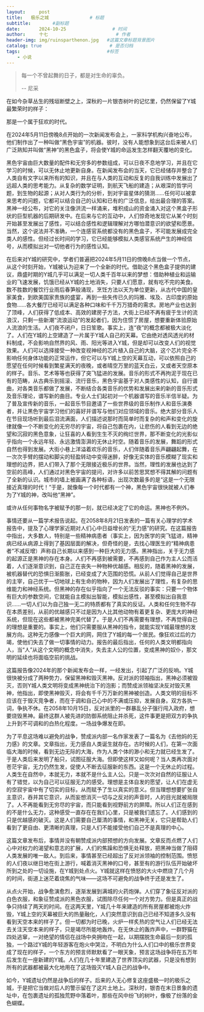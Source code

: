 ```yaml
---
layout:     post                       
title:   极乐之城               # 标题
subtitle:        #副标题
date:       2024-10-25                 # 时间
author:     十七                         # 作者
header-img: img/ruinsparthenon.jpg   #这篇文章标题背景图片
catalog: true                         # 是否归档
tags:                                #标签
    - 小说
---
```


> 每一个不曾起舞的日子，都是对生命的辜负。
>
> -- 尼采

在如今杂草丛生的残垣断壁之上，深秋的一片银杏树叶的记忆里，仍然保留了Y城最繁荣时的样子：

那是一个属于狂欢的时代。

在2024年5月11日傍晚8点开始的一次新闻发布会上，一家科学机构兴奋地公布，他们制作出了一种叫做“黑色宇宙”的机器。彼时，没有人能想象到这台后来被人们广泛熟知并叫做“黑神”的黑色盒子，将会使Y城的命运发生怎样翻天覆地的变化。

黑色宇宙由巨大数量的配件和无穷多的参数组成，可以日夜不息地学习，并且在它学习的时候，可以无休止地更新自身。在新闻发布会的当天，它已经储存并整合了人类自有文字以来所有的知识，并且在与人类的互动和反复的自我训练中发展出了远超人类的思考能力。从复杂的数学证明，到航天飞船的建造；从艰深的哲学问题，到生物的起源；从对人类行为的分析，到对宇宙星体的猜测……任何可以被拿来思考的问题，它都可以结合自己的认知和已有的广泛信息，给出最合理的答案。黑神一经公布，对它的关注像洪流一样涌来，堆积成山的资金涌入对这个黑盒子形状的巨型机器的后期研发中。在后来与它的互动中，人们惊奇地发现它从某个时刻开始甚至发展出了感性，可以结合感性和逻辑理解对方哪怕潜意识的欲望和愿景。当然，这个说法并不准确，一个连感官系统都没有的黑色盒子，不可能发展成完全类人的感性。但经过长时间的学习，它已经能够模拟人类感官系统产生的神经信号，从而模拟出对一切他者行为的感性认知。

在后来对Y城的研究中，学者们普遍把2024年5月11日的傍晚8点当做一个节点，从这个时刻开始，Y城被认为迎来了一个全新的时代。借助这个黑色盒子提供的建议，鼎盛时期的Y城几乎可以满足一切人类千百年以来的梦想：借助种植业和运输业的飞速发展，饥饿已经从Y城的土地消失，只要人们愿意，就有吃不完的美食。数不胜数的餐饮行业雨后春笋般涌现，烹饪方法以天为单位更新，从古代中国的皇家美食，到欧美国家贵族的盛宴，再到一些失传已久的玛雅、埃及、古印度的原始食物……各大餐厅已经可以满足各种口味和千千万万猎奇的需求。房地产业也达到了顶峰，人们获得了低成本、高效的建房子方法，大街上已经不再有疲于生计的流浪汉，只剩一些新潮“流浪运动”的发起者们，因为住惯了房屋，想要重新体验原始人流浪的生活。人们夜不闭户，日日笙歌。事实上，连“夜”的概念都被极大淡化了。人们在Y城的上空建造了一片属于Y城人自己的天幕。它由绝对透风透光的材料制成，不会影响自然界的风、雨、阳光等进入Y城，但是却可以改变人们的视觉效果。人们可以选择接受一种改变视神经的芯片植入自己的大脑，这个芯片完全不影响任何身体功能的正常运作，但它可以与Y城上空的天幕互动，可以依照自己的愿望在任何时候看到繁星满天的夜晚，或者晴空万里的蓝天白云，又或者天空原本的样子。音乐、艺术等等也获得了突飞猛进的发展。音乐的形式不再拘泥于现在已有的范畴，从古典乐到摇滚、流行音乐，黑色宇宙基于对人类感性的认知，自行谱曲，对各类音乐都做了发展，不断结合各类音乐的优势和发展出来的新的音乐形式及音乐理论，谱写新的曲目。专业人士们起初对一个机器谱写的音乐半信半疑。为了普及宣传新的音乐，一起音乐节目邀请了一些世界级的音乐制作人和音乐演奏者，并让黑色宇宙学习他们的喜好并谱写与他们对应领域的音乐。绝大部分音乐人在节目现场听到最后泪流满面，人们描述说那时而简单时而复杂的和声和变化的旋律就像一个不断变化的无穷尽的宇宙，将自己包裹在内，让悲伤的人看到无边的绝望和沉寂的黑色意象，让狂喜的人看到生生不灭的绚烂世界，那不断变化的光影似乎指向一个永远年轻、永远激情澎湃的无休止时空。随着音乐的发展，舞蹈的形式自然也得到发展。大街小巷上洋溢着欢乐的音乐，人们伴随着音乐声翩翩起舞，在一次次手臂的摆动和脚尖的轻盈转动中变得迷醉，好像无实体的音乐模糊了现实和理想的边界，把人们带入了那个无限接近极乐的世界。当然，理性的发展也达到了空前的高峰，人们通过对黑色宇宙的提问，对许多以前苦思冥想不得其解的问题有了全新的认识。城市的墙上被画满了各种标语，出现次数最多的是“这是一个无限接近真理的时代！”于是，就像每一个时代都有一个神，黑色宇宙很快就被人们奉为了Y城的神，改叫他“黑神”。

或许从任何事物名字被赋予的那一刻，就已经决定了它的命运。黑神也不例外。

事情还要从一篇学术报告说起。在2058年8月21日发表的一篇有关心理学的学术报告中，提及了心理学家近期对人们心中日益增长的“无力感”的研究。在这篇报告中指出，大多数人，特别是一些精神病患者（事实上，因为医学的突飞猛进，精神病已经从病源上得到了基因层面的解决，但奇怪的是，去找心理医生的“精神病患者”不减反增）声称自己长期以来感到一种巨大的无力感。黑神指出，关于无力感的起源正是黑神的存在本身。人们不再感到被需要，不再感到自己作为主人公而活着，人们逐渐意识到，自己正在丧失一种物种优越感。相反的，随着黑神的发展，被机器替代的恐惧日渐膨胀，已经变成了大范围的恐慌。从前人们觉得自己是世界的主宰，自己优于一切地球上有生命的物种，因为人们发展出了理性，有复杂的思维能力和神经系统。但黑神的存在似乎指向了一个无法反驳的事实：只要一个物体有巨大的参数空间，它就能自主模拟出智能，模拟出感性，甚至模拟出自我意识……一切人们以为自己独一无二的特质都有了真实的反证。人类和任何生物不存在本质差别，从前的优越感只不过是因为人比其他动物有着更复杂、更庞大的神经系统，但现在这些都被黑神完美代替了。于是人们不再需要有理想，不再觉得自己的理想是重要的。事实上，他们只需要服从黑神的指令，就能实现Y城最理想的发展方向。这种无力感像一个巨大的网，网住了Y城的每一个居民。像狂欢过后的力竭，使他们失去了做一切事情的动力。报告的最后指出，任何的人类文明都指向人，当“人”从这个文明的概念中消失，失去主人公的位置，变成黑神的奴仆，那文明的延续也将面临空前的挑战。

这篇报告像2024年的那个新闻发布会一样，一经发出，引起了广泛的反响。Y城很快被分成了两种势力，保留黑神和毁灭黑神。反对派的领袖指出，黑神必须被毁灭，否则Y城人类文明将变成黑神统治下的泡影；而赞成派领袖坚决反对毁灭黑神，他指出，即使黑神毁灭，将会有千千万万新的黑神被创造。人类文明的目标不应该在于毁灭竞争者，而在于调和自己心中的不满或压抑，发展自身。双方各执一词，争执不休。在2058年10月15日，反对派里的一群暴乱分子强行闯入政府，想要烧毁黑神。最终这群人被先进的防御系统阻止并杀死，这件事更是把双方的争执上升到不可调和的白热化程度。一场战争爆发在即。

为了平息这场难以避免的战争，赞成派内部一名作家发表了一篇名为《去他妈的无力感》的文章。文章指出，无力感自人类诞生就存在。古时候的人们，在第一次面临大海的时候，看到无边无际的大海，作为人类个体的渺小和无力就已经生发了。于是人类后来发明了船只，试图征服大海。但即使这样又如何呢？当人类再次面对苍茫宇宙，无力仍然生发，促使人不断去征服新的东西。这是一个无休止的过程。人类生在自然中，本就无力，本就不是什么主人公。只是一次次对自然的征服让人有了错觉，以为自己可以征服无力的感受。理想是主体自发的愿望，让人们在虚无的空寂宇宙中有了切实的目标，从而赋予了生以真实的意义。但当理想想要扩张自主意识，吞并其它意识，从而妄想消灭一切与之反对的声音时，人的目光就被局限了。人不再能看到无穷尽的宇宙，而只能看到视野前方的屏障。所以人们正在感到的不是什么无力，这种感受一直存在在我们心里，只是被我们遗忘了。人们感到的只是优越感的破灭。这是人们需要自己厘清的事情，和黑神无关，它只是帮助人们看到了更自由、更清晰的真理，只是人们不能接受他们自己不是真理的中心。

这篇文章发布后，事情并没有朝赞成派内部预想的方向发展。文章反而点燃了人们心中对权力的渴望和意志的扩展，人们的焦躁和恐惧无处释放，把黑神当做了阻碍人类发展的唯一敌人。到后来，事情甚至已经超出了反对派领袖的控制范围。愤怒的人们夜以继日地在街上游行，喊着消灭黑神的口号，甚至有的游行队伍开始破坏所到之处的一切设施，在Y城到处点火。Y城就这样在愤怒的大火中燃烧了几个月的时间，街道上迷茫着烧焦的气味——这场不可避免的战争终于还是发生了。

从点火开始，战争愈演愈烈，逐渐发展到满城的火药炮弹。人们穿了象征反对派的白色衣服，和象征赞成派的黑色衣服，试图除尽任何一个对方势力。但是真正的战争只持续了两天的时间。在这两天里，Y城几十年来建造的所有房屋都被炮火炸毁，Y城上空的天幕被巨大的热量融化，人们突然意识到自己已经不知道多久没有看到天空本来的样子了。但一切都为时已晚，火炉一样炙热的空气让人们已经无法去关注天空本来的样子，只是竭尽所能地轰炸。在无休止的轰炸声中，一群野猫在四处逃窜，一对绝望的情侣在战场中央拥吻在一起，以期摆脱生命最后一刻的孤独，一个路过Y城的年轻游客在炮火中哭泣，不明白为什么人们口中的极乐世界变成了现在的样子，一个东方的预言师默默看了一眼天象，预言这场战争将在五万年后发生在一座新建的Y城。人们在几十年里建造了世界顶尖的武器，只是没有想到所有的武器都被最大化地用在了这场毁灭Y城人自己的战争中。

如今，Y城遗址仍然是战争后的样子。后来的人无心修复这座盛极一时的极乐之城，于是把它当做对后人的警示留在了这片土地上。深秋时，银杏在末日景象的遗址中，在包裹遗址的孤独荒野中落着叶，那些在风中纷飞的树叶，像极了纷落的金色蝴蝶。
